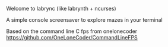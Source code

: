Welcome to labrync (like labrynth + ncurses)

A simple console screensaver to explore mazes in your terminal

Based on the command line C fps from 
onelonecoder
https://github.com/OneLoneCoder/CommandLineFPS
